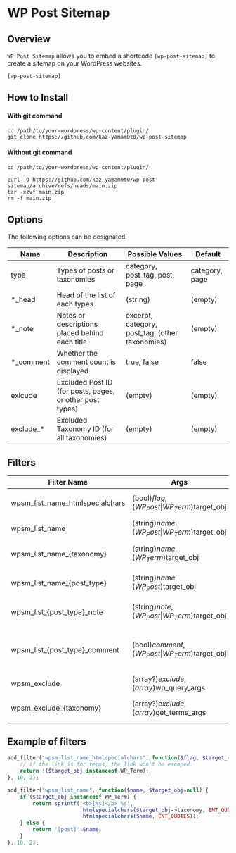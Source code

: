 # WP Post Sitemap

## Overview

`WP Post Sitemap`  allows you to embed a shortcode `[wp-post-sitemap]` to create a sitemap on your WordPress websites.

```
[wp-post-sitemap]
```

## How to Install

#### With git command

```
cd /path/to/your-wordpress/wp-content/plugin/
git clone https://github.com/kaz-yamam0t0/wp-post-sitemap
```

#### Without git command

```
cd /path/to/your-wordpress/wp-content/plugin/

curl -O https://github.com/kaz-yamam0t0/wp-post-sitemap/archive/refs/heads/main.zip
tar -xzvf main.zip
rm -f main.zip
```

## Options

The following options can be designated:

| Name | Description | Possible Values | Default |
| ----- | ----- | ----- | ----- |
| type | Types of posts or taxonomies | category, post_tag, post, page | category, page | 
| *_head | Head of the list of each types | (string) | (empty) |
| *_note | Notes or descriptions placed behind each title | excerpt, category, post_tag, (other taxonomies) | (empty) |
| *_comment | Whether the comment count is displayed | true, false | false |
| exlcude | Excluded Post ID (for posts, pages, or other post types) | (empty) | (empty) |
| exclude_* | Excluded Taxonomy ID (for all taxonomies) | (empty) | (empty) | 

## Filters

| Filter Name | Args | Description | 
| ----- | ----- | ----- |
| wpsm_list_name_htmlspecialchars | (bool)$flag, (WP_Post\|WP_Term)$target_obj | Whether each name is escaped |
| wpsm_list_name | (string)$name, (WP_Post\|WP_Term)$target_obj | for each name | 
| wpsm_list_name_{taxonomy} | (string)$name, (WP_Term)$target_obj | for each name of {taxonomy} |
| wpsm_list_name_{post_type} | (string)$name, (WP_Post)$target_obj | for each name of {post_type} |
| wpsm_list_{post_type}_note | (string)$note, (WP_Post\|WP_Term)$target_obj | for each note of {post_type} |
| wpsm_list_{post_type}_comment | (bool)$comment, (WP_Post\|WP_Term)$target_obj | for each comment-display flag of {post_type} |
| wpsm_exclude | (array?)$exclude, (array)$wp_query_args | excluded post IDs |
| wpsm_exclude_{taxonomy} | (array?)$exclude, (array)$get_terms_args | excluded taxonomy IDs |

## Example of filters

```php
add_filter("wpsm_list_name_htmlspecialchars", function($flag, $target_obj=null) {
	// if the link is for terms, the link won't be escaped.
	return !($target_obj instanceof WP_Term);
}, 10, 2);

add_filter("wpsm_list_name", function($name, $target_obj=null) {
	if ($target_obj instanceof WP_Term) {
		return sprintf('<b>[%s]</b> %s', 
						htmlspecialchars($target_obj->taxonomy, ENT_QUOTES),
						htmlspecialchars($name, ENT_QUOTES));
	} else {
		return '[post]'.$name;
	}
}, 10, 2);
```
